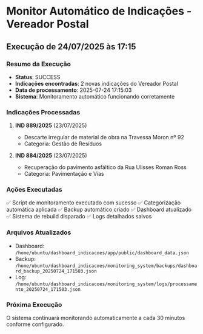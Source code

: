# Monitor Automático de Indicações - Vereador Postal
## Execução de 24/07/2025 às 17:15

### Resumo da Execução
- **Status**: SUCCESS
- **Indicações encontradas**: 2 novas indicações do Vereador Postal
- **Data de processamento**: 2025-07-24 17:15:03
- **Sistema**: Monitoramento automático funcionando corretamente

### Indicações Processadas
1. **IND 889/2025** (23/07/2025)
   - Descarte irregular de material de obra na Travessa Moron nº 92
   - Categoria: Gestão de Resíduos

2. **IND 884/2025** (23/07/2025)  
   - Recuperação do pavimento asfáltico da Rua Ulisses Roman Ross
   - Categoria: Pavimentação e Vias

### Ações Executadas
✅ Script de monitoramento executado com sucesso
✅ Categorização automática aplicada
✅ Backup automático criado
✅ Dashboard atualizado
✅ Sistema de rebuild disparado
✅ Logs detalhados salvos

### Arquivos Atualizados
- Dashboard: `/home/ubuntu/dashboard_indicacoes/app/public/dashboard_data.json`
- Backup: `/home/ubuntu/dashboard_indicacoes/monitoring_system/backups/dashboard_backup_20250724_171503.json`
- Log: `/home/ubuntu/dashboard_indicacoes/monitoring_system/logs/processamento_20250724_171503.json`

### Próxima Execução
O sistema continuará monitorando automaticamente a cada 30 minutos conforme configurado.
